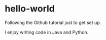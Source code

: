 # hello-world
Following the Github tutorial just to get set up.

I enjoy writing code in Java and Python.
